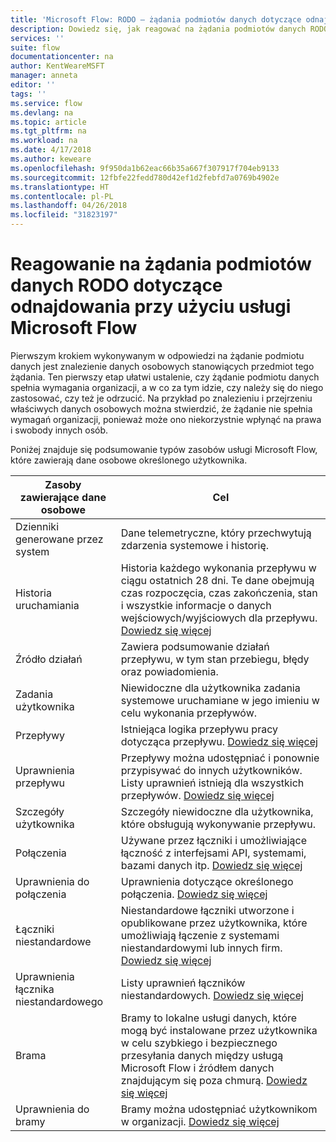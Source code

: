 ```yaml
---
title: 'Microsoft Flow: RODO — żądania podmiotów danych dotyczące odnajdowania | Microsoft Docs'
description: Dowiedz się, jak reagować na żądania podmiotów danych RODO dotyczące odnajdowania przy użyciu usługi Microsoft Flow.
services: ''
suite: flow
documentationcenter: na
author: KentWeareMSFT
manager: anneta
editor: ''
tags: ''
ms.service: flow
ms.devlang: na
ms.topic: article
ms.tgt_pltfrm: na
ms.workload: na
ms.date: 4/17/2018
ms.author: keweare
ms.openlocfilehash: 9f950da1b62eac66b35a667f307917f704eb9133
ms.sourcegitcommit: 12fbfe22fedd780d42ef1d2febfd7a0769b4902e
ms.translationtype: HT
ms.contentlocale: pl-PL
ms.lasthandoff: 04/26/2018
ms.locfileid: "31823197"
---
```

# <a name="responding-to-gdpr-data-subject-discovery-requests-for-microsoft-flow"></a>Reagowanie na żądania podmiotów danych RODO dotyczące odnajdowania przy użyciu usługi Microsoft Flow

Pierwszym krokiem wykonywanym w odpowiedzi na żądanie podmiotu danych jest znalezienie danych osobowych stanowiących przedmiot tego żądania. Ten pierwszy etap ułatwi ustalenie, czy żądanie podmiotu danych spełnia wymagania organizacji, a w co za tym idzie, czy należy się do niego zastosować, czy też je odrzucić. Na przykład po znalezieniu i przejrzeniu właściwych danych osobowych można stwierdzić, że żądanie nie spełnia wymagań organizacji, ponieważ może ono niekorzystnie wpłynąć na prawa i swobody innych osób.

Poniżej znajduje się podsumowanie typów zasobów usługi Microsoft Flow, które zawierają dane osobowe określonego użytkownika.

|**Zasoby zawierające dane osobowe**|**Cel**|
|-----|-----|
|Dzienniki generowane przez system|Dane telemetryczne, który przechwytują zdarzenia systemowe i historię.|
|Historia uruchamiania|Historia każdego wykonania przepływu w ciągu ostatnich 28 dni. Te dane obejmują czas rozpoczęcia, czas zakończenia, stan i wszystkie informacje o danych wejściowych/wyjściowych dla przepływu. [Dowiedz się więcej](https://flow.microsoft.com/blog/download-history-recurrence/)|
|Źródło działań| Zawiera podsumowanie działań przepływu, w tym stan przebiegu, błędy oraz powiadomienia.|
|Zadania użytkownika|Niewidoczne dla użytkownika zadania systemowe uruchamiane w jego imieniu w celu wykonania przepływów.|
|Przepływy|Istniejąca logika przepływu pracy dotycząca przepływu. [Dowiedz się więcej](https://docs.microsoft.com/flow/get-started-logic-flow)|
|Uprawnienia przepływu|Przepływy można udostępniać i ponownie przypisywać do innych użytkowników. Listy uprawnień istnieją dla wszystkich przepływów. [Dowiedz się więcej](https://docs.microsoft.com/flow/frequently-asked-questions#can-i-share-the-flows-i-create)|
|Szczegóły użytkownika|Szczegóły niewidoczne dla użytkownika, które obsługują wykonywanie przepływu.|
|Połączenia|Używane przez łączniki i umożliwiające łączność z interfejsami API, systemami, bazami danych itp. [Dowiedz się więcej](https://docs.microsoft.com/flow/add-manage-connections)|
|Uprawnienia do połączenia|Uprawnienia dotyczące określonego połączenia. [Dowiedz się więcej](https://docs.microsoft.com/flow/add-manage-connections)|
|Łączniki niestandardowe|Niestandardowe łączniki utworzone i opublikowane przez użytkownika, które umożliwiają łączenie z systemami niestandardowymi lub innych firm. [Dowiedz się więcej](https://docs.microsoft.com/connectors/custom-connectors/)|
|Uprawnienia łącznika niestandardowego|Listy uprawnień łączników niestandardowych. [Dowiedz się więcej](https://docs.microsoft.com/connectors/custom-connectors/share)|
|Brama|Bramy to lokalne usługi danych, które mogą być instalowane przez użytkownika w celu szybkiego i bezpiecznego przesyłania danych między usługą Microsoft Flow i źródłem danych znajdującym się poza chmurą. [Dowiedz się więcej](https://docs.microsoft.com/flow/gateway-manage)|
|Uprawnienia do bramy|Bramy można udostępniać użytkownikom w organizacji. [Dowiedz się więcej](https://go.microsoft.com/fwlink/?linkid=872249)|
